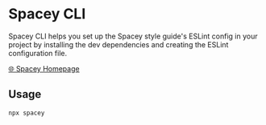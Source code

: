 # Spacey CLI

Spacey CLI helps you set up the Spacey style guide's ESLint config in your project by installing the dev dependencies and creating the ESLint configuration file.

[🌐 Spacey Homepage](https://github.com/Unit2795/spacey)

## Usage
```shell
npx spacey
```